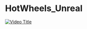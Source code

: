 # HotWheels_Unreal

[![Video Title](https://www.youtube.com/watch?v=_P5SSzAfIeo/0.jpg)](https://www.youtube.com/watch?v=_P5SSzAfIeo)
